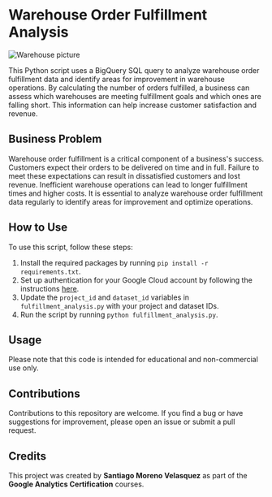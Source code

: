 # Warehouse Order Fulfillment Analysis

![Warehouse picture](https://images.unsplash.com/photo-1586528116311-ad8dd3c8310d?ixlib=rb-4.0.3&ixid=MnwxMjA3fDB8MHxwaG90by1wYWdlfHx8fGVufDB8fHx8&auto=format&fit=crop&w=1470&q=80)

This Python script uses a BigQuery SQL query to analyze warehouse order fulfillment data and identify areas for improvement in warehouse operations. By calculating the number of orders fulfilled, a business can assess which warehouses are meeting fulfillment goals and which ones are falling short. This information can help increase customer satisfaction and revenue.

## Business Problem

Warehouse order fulfillment is a critical component of a business's success. Customers expect their orders to be delivered on time and in full. Failure to meet these expectations can result in dissatisfied customers and lost revenue. Inefficient warehouse operations can lead to longer fulfillment times and higher costs. It is essential to analyze warehouse order fulfillment data regularly to identify areas for improvement and optimize operations.

## How to Use

To use this script, follow these steps:

1. Install the required packages by running `pip install -r requirements.txt`.
2. Set up authentication for your Google Cloud account by following the instructions [here](https://cloud.google.com/docs/authentication/getting-started).
3. Update the `project_id` and `dataset_id` variables in `fulfillment_analysis.py` with your project and dataset IDs.
4. Run the script by running `python fulfillment_analysis.py`.

## Usage

Please note that this code is intended for educational and non-commercial use only.

## Contributions

Contributions to this repository are welcome. If you find a bug or have suggestions for improvement, please open an issue or submit a pull request.

## Credits

This project was created by **Santiago Moreno Velasquez** as part of the **Google Analytics Certification** courses.
